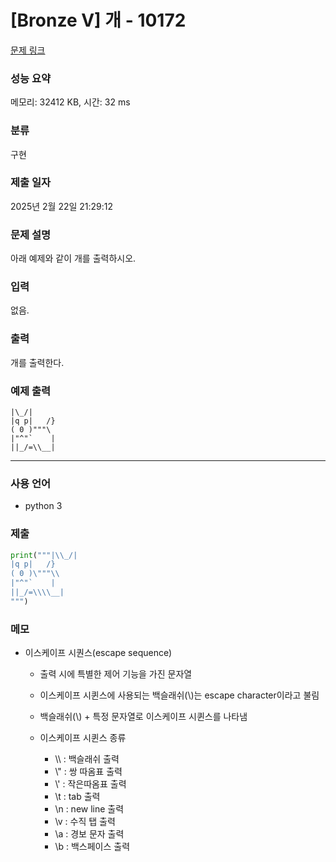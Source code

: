 # [Bronze V] 개 - 10172

[문제 링크](https://www.acmicpc.net/problem/10172)

### 성능 요약

메모리: 32412 KB, 시간: 32 ms

### 분류

구현

### 제출 일자

2025년 2월 22일 21:29:12

### 문제 설명

<p>아래 예제와 같이 개를 출력하시오.</p>

### 입력

 <p>없음.</p>

### 출력

 <p>개를 출력한다.</p>

### 예제 출력

```
|\_/|
|q p|   /}
( 0 )"""\
|"^"`    |
||_/=\\__|
```

---

### 사용 언어

- python 3

### 제출

```python
print("""|\\_/|
|q p|   /}
( 0 )\"""\\
|"^"`    |
||_/=\\\\__|
""")
```

### 메모

- 이스케이프 시퀀스(escape sequence)<br>

  - 출력 시에 특별한 제어 기능을 가진 문자열
  - 이스케이프 시퀸스에 사용되는 백슬래쉬(\\)는 escape character이라고 불림
  - 백슬래쉬(\\) + 특정 문자열로 이스케이프 시퀸스를 나타냄
  - 이스케이프 시퀸스 종류<br>

    - \\\ : 백슬래쉬 출력
    - \\" : 쌍 따옴표 출력
    - \\' : 작은따옴표 출력
    - \\t : tab 출력
    - \n : new line 출력
    - \v : 수직 탭 출력
    - \a : 경보 문자 출력
    - \b : 백스페이스 출력
